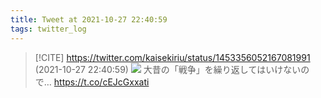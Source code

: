 ```yaml
---
title: Tweet at 2021-10-27 22:40:59
tags: twitter_log
---
```


> [!CITE] https://twitter.com/kaisekiriu/status/1453356052167081991 (2021-10-27 22:40:59)
> ![](https://twitter.com/kaisekiriu/status/1453356052167081991)
> 大昔の「戦争」を繰り返してはいけないので… https://t.co/cEJcGxxati
